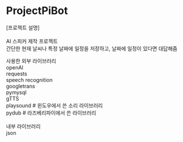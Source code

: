 # ProjectPiBot

[프로젝트 설명]<br/>
<br/>
AI 스피커 제작 프로젝트<br/>
간단한 현재 날씨나 특정 날짜에 일정을 저장하고, 날짜에 일정이 있다면 대답해줌<br/>

사용한 외부 라이브러리<br/>
openAI<br/>
requests<br/>
speech recognition<br/>
googletrans<br/>
pymysql<br/>
gTTS<br/>
playsound # 윈도우에서 쓴 소리 라이브러리<br/>
pydub # 라즈베리파이에서 쓴 라이브러리<br/>
<br/>
내부 라이브러리<br/>
json<br/>
 
